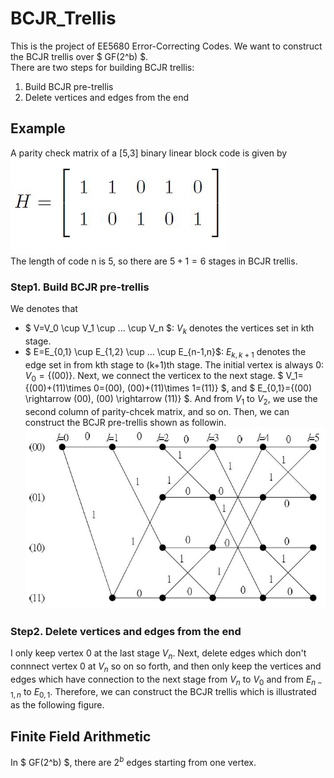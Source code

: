 # BCJR_Trellis
This is the project of EE5680 Error-Correcting Codes. We want to construct the BCJR trellis over $ GF(2^b) $. </br>
There are two steps for building BCJR trellis: </br>
1. Build BCJR pre-trellis 
2. Delete vertices and edges from the end

## Example
A parity check matrix of a [5,3] binary linear block code is given by </br>
![H](https://github.com/ChenBlue/BCJR_Trellis/blob/master/FIG/parity-check-matrix.JPG) </br>
The length of code n is 5, so there are $5+1=6$ stages in BCJR trellis. 

### Step1. Build BCJR pre-trellis
We denotes that </br>
* $ V=V_0 \cup V_1 \cup ... \cup V_n $: $V_k$ denotes the vertices set in kth stage.
* $ E=E_{0,1} \cup E_{1,2} \cup ... \cup E_{n-1,n}$: $E_{k,k+1}$ denotes the edge set in from kth stage to (k+1)th stage.
The initial vertex is always 0: $V_0 =\{(00)\}$. Next, we connect the verticex to the next stage. $ V_1=\{(00)+(11)\times 0=(00), (00)+(11)\times 1=(11)\} $, and $ E_{0,1}=\{(00) \rightarrow (00), (00) \rightarrow (11)\} $. And from $V_1$ to $V_2$, we use the second column of parity-chcek matrix, and so on. Then, we can construct the BCJR pre-trellis shown as followin. </br>
![pre-trellis](https://github.com/ChenBlue/BCJR_Trellis/blob/master/FIG/BCJR-pre-trellis.JPG) </br>

### Step2. Delete vertices and edges from the end
I only keep vertex 0 at the last stage $V_n$. Next, delete edges which don't connnect vertex 0 at $V_n$ so on so forth, and then only keep the vertices and edges which have connection to the next stage from $V_n$ to $V_0$ and from $E_{n-1,n}$ to $E_{0,1}$. Therefore, we can construct the BCJR trellis which is illustrated as the following figure.

## Finite Field Arithmetic
In $ GF(2^b) $, there are $2^b$ edges starting from one vertex.
